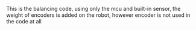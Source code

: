 This is the balancing code, using only the mcu and built-in sensor, the weight of encoders is added on the robot, however encoder is not used in the code at all

